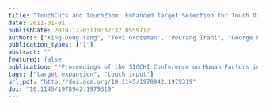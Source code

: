 ```yaml
---
title: "TouchCuts and TouchZoom: Enhanced Target Selection for Touch Displays Using Finger Proximity Sensing"
date: 2011-01-01
publishDate: 2019-12-03T19:32:32.055971Z
authors: ["Xing-Dong Yang", "Tovi Grossman", "Pourang Irani", "George Fitzmaurice"]
publication_types: ["1"]
abstract: ""
featured: false
publication: "*Proceedings of the SIGCHI Conference on Human Factors in Computing Systems*"
tags: ["target expansion", "touch input"]
url_pdf: "http://doi.acm.org/10.1145/1978942.1979319"
doi: "10.1145/1978942.1979319"
---
```


